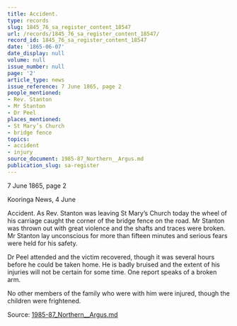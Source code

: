 ```yaml
---
title: Accident.
type: records
slug: 1845_76_sa_register_content_18547
url: /records/1845_76_sa_register_content_18547/
record_id: 1845_76_sa_register_content_18547
date: '1865-06-07'
date_display: null
volume: null
issue_number: null
page: '2'
article_type: news
issue_reference: 7 June 1865, page 2
people_mentioned:
- Rev. Stanton
- Mr Stanton
- Dr Peel
places_mentioned:
- St Mary’s Church
- bridge fence
topics:
- accident
- injury
source_document: 1985-87_Northern__Argus.md
publication_slug: sa-register
---
```


7 June 1865, page 2

Kooringa News, 4 June

Accident.  As Rev. Stanton was leaving St Mary’s Church today the wheel of his carriage caught the corner of the bridge fence on the road.  Mr Stanton was thrown out with great violence and the shafts and traces were broken.  Mr Stanton lay unconscious for more than fifteen minutes and serious fears were held for his safety.

Dr Peel attended and the victim recovered, though it was several hours before he could be taken home.  He is badly bruised and the extent of his injuries will not be certain for some time.  One report speaks of a broken arm.

No other members of the family who were with him were injured, though the children were frightened.

Source: [1985-87_Northern__Argus.md](/downloads/markdown/1985-87_Northern__Argus.md)
